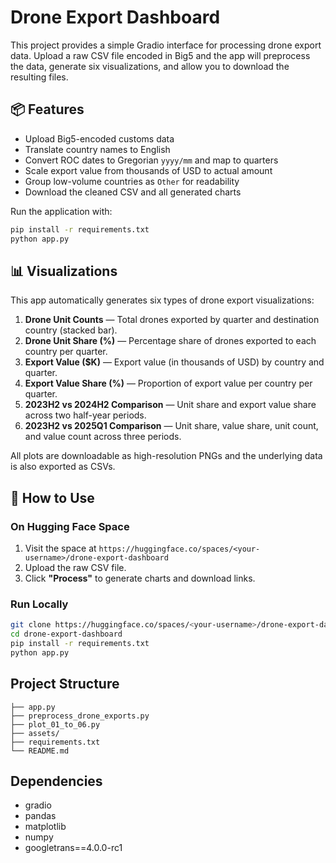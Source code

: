 # Drone Export Dashboard

This project provides a simple Gradio interface for processing drone export data. Upload a raw CSV file encoded in Big5 and the app will preprocess the data, generate six visualizations, and allow you to download the resulting files.

## 📦 Features
- Upload Big5-encoded customs data
- Translate country names to English
- Convert ROC dates to Gregorian ``yyyy/mm`` and map to quarters
- Scale export value from thousands of USD to actual amount
- Group low-volume countries as ``Other`` for readability
- Download the cleaned CSV and all generated charts

Run the application with:

```bash
pip install -r requirements.txt
python app.py
```

## 📊 Visualizations
This app automatically generates six types of drone export visualizations:
1. **Drone Unit Counts** — Total drones exported by quarter and destination country (stacked bar).
2. **Drone Unit Share (%)** — Percentage share of drones exported to each country per quarter.
3. **Export Value ($K)** — Export value (in thousands of USD) by country and quarter.
4. **Export Value Share (%)** — Proportion of export value per country per quarter.
5. **2023H2 vs 2024H2 Comparison** — Unit share and export value share across two half-year periods.
6. **2023H2 vs 2025Q1 Comparison** — Unit share, value share, unit count, and value count across three periods.

All plots are downloadable as high-resolution PNGs and the underlying data is also exported as CSVs.

## 🚀 How to Use

### On Hugging Face Space
1. Visit the space at `https://huggingface.co/spaces/<your-username>/drone-export-dashboard`
2. Upload the raw CSV file.
3. Click **"Process"** to generate charts and download links.

### Run Locally
```bash
git clone https://huggingface.co/spaces/<your-username>/drone-export-dashboard
cd drone-export-dashboard
pip install -r requirements.txt
python app.py
```

## Project Structure
```
├── app.py
├── preprocess_drone_exports.py
├── plot_01_to_06.py
├── assets/
├── requirements.txt
└── README.md
```

## Dependencies
- gradio
- pandas
- matplotlib
- numpy
- googletrans==4.0.0-rc1
